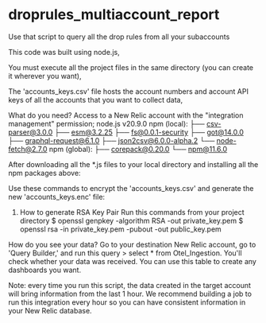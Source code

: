 # droprules_multiaccount_report
Use that script to query all the drop rules from all your subaccounts

This code was built using node.js,

You must execute all the project files in the same directory (you can create it wherever you want),

The 'accounts_keys.csv' file hosts the account numbers and account API keys of all the accounts that you want to collect data,

What do you need? Access to a New Relic account with the "integration management" permission; node.js v20.9.0 npm (local): ├── csv-parser@3.0.0 ├── esm@3.2.25 ├── fs@0.0.1-security ├── got@14.0.0 ├── graphql-request@6.1.0 ├── json2csv@6.0.0-alpha.2 └── node-fetch@2.7.0 npm (global): ├── corepack@0.20.0 └── npm@11.6.0

After downloading all the *.js files to your local directory and installing all the npm packages above:


Use these commands to encrypt the 'accounts_keys.csv' and generate the new 'accounts_keys.enc' file:
1. How to generate RSA Key Pair
Run this commands from your project directory
$ openssl genpkey -algorithm RSA -out private_key.pem
$ openssl rsa -in private_key.pem -pubout -out public_key.pem

How do you see your data? Go to your destination New Relic account, go to 'Query Builder,' and run this query > select * from Otel_Ingestion. You'll check whether your data was received. You can use this table to create any dashboards you want.

Note: every time you run this script, the data created in the target account will bring information from the last 1 hour. We recommend building a job to run this integration every hour so you can have consistent information in your New Relic database.
